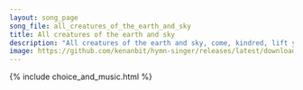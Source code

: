 ```yaml
---
layout: song_page
song_file: all_creatures_of_the_earth_and_sky
title: All creatures of the earth and sky
description: "All creatures of the earth and sky, come, kindred, lift your voices high,    alleluia, alleluia!  Bright burning sun with golden beam, soft shining mo... theist 4part acapella 5verse musicbyother textbyother"
image: https://github.com/kenanbit/hymn-singer/releases/latest/download/all_creatures_of_the_earth_and_sky-trad.png
---
```


{% include choice_and_music.html %}
